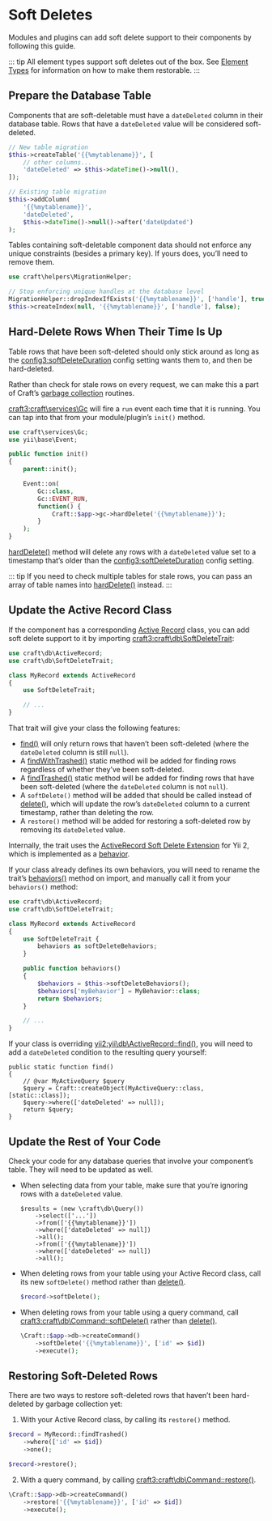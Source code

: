 # Soft Deletes

Modules and plugins can add soft delete support to their components by following this guide.

::: tip
All element types support soft deletes out of the box. See [Element Types](element-types.md#restore-action) for information on how to make them restorable.
:::

## Prepare the Database Table

Components that are soft-deletable must have a `dateDeleted` column in their database table. Rows that have a `dateDeleted` value will be considered soft-deleted.

```php
// New table migration
$this->createTable('{{%mytablename}}', [
    // other columns...
    'dateDeleted' => $this->dateTime()->null(),
]);

// Existing table migration
$this->addColumn(
    '{{%mytablename}}',
    'dateDeleted',
    $this->dateTime()->null()->after('dateUpdated')
);
```

Tables containing soft-deletable component data should not enforce any unique constraints (besides a primary key). If yours does, you’ll need to remove them.

```php
use craft\helpers\MigrationHelper;

// Stop enforcing unique handles at the database level
MigrationHelper::dropIndexIfExists('{{%mytablename}}', ['handle'], true, $this);
$this->createIndex(null, '{{%mytablename}}', ['handle'], false);
```

## Hard-Delete Rows When Their Time Is Up

Table rows that have been soft-deleted should only stick around as long as the <config3:softDeleteDuration> config setting wants them to, and then be hard-deleted.

Rather than check for stale rows on every request, we can make this a part of Craft’s [garbage collection](../gc.md) routines.

<craft3:craft\services\Gc> will fire a `run` event each time that it is running. You can tap into that from your module/plugin’s `init()` method.

```php
use craft\services\Gc;
use yii\base\Event;

public function init()
{
    parent::init();

    Event::on(
        Gc::class,
        Gc::EVENT_RUN,
        function() {
            Craft::$app->gc->hardDelete('{{%mytablename}}');
        }
    );
}
```

[hardDelete()](craft3:craft\services\Gc::hardDelete()) method will delete any rows with a `dateDeleted` value set to a timestamp that’s older than the <config3:softDeleteDuration> config setting.

::: tip
If you need to check multiple tables for stale rows, you can pass an array of table names into [hardDelete()](craft3:craft\services\Gc::hardDelete()) instead.
:::

## Update the Active Record Class

If the component has a corresponding [Active Record](https://www.yiiframework.com/doc/guide/2.0/en/db-active-record) class, you can add soft delete support to it by importing <craft3:craft\db\SoftDeleteTrait>:

```php
use craft\db\ActiveRecord;
use craft\db\SoftDeleteTrait;

class MyRecord extends ActiveRecord
{
    use SoftDeleteTrait;

    // ...
}
```

That trait will give your class the following features:

- [find()](craft3:craft\db\SoftDeleteTrait::find()) will only return rows that haven’t been soft-deleted (where the `dateDeleted` column is still `null`).
- A [findWithTrashed()](craft3:craft\db\SoftDeleteTrait::findWithTrashed()) static method will be added for finding rows regardless of whether they’ve been soft-deleted.
- A [findTrashed()](craft3:craft\db\SoftDeleteTrait::findTrashed()) static method will be added for finding rows that have been soft-deleted (where the `dateDeleted` column is not `null`).
- A `softDelete()` method will be added that should be called instead of [delete()](yii2:yii\db\ActiveRecord::delete()), which will update the row’s `dateDeleted` column to a current timestamp, rather than deleting the row.
- A `restore()` method will be added for restoring a soft-deleted row by removing its `dateDeleted` value.

Internally, the trait uses the [ActiveRecord Soft Delete Extension](https://github.com/yii2tech/ar-softdelete) for Yii 2, which is implemented as a [behavior](https://www.yiiframework.com/doc/guide/2.0/en/concept-behaviors).

If your class already defines its own behaviors, you will need to rename the trait’s [behaviors()](craft3:craft\db\SoftDeleteTrait::behaviors()) method on import, and manually call it from your `behaviors()` method:

```php
use craft\db\ActiveRecord;
use craft\db\SoftDeleteTrait;

class MyRecord extends ActiveRecord
{
    use SoftDeleteTrait {
        behaviors as softDeleteBehaviors;
    }

    public function behaviors()
    {
        $behaviors = $this->softDeleteBehaviors();
        $behaviors['myBehavior'] = MyBehavior::class;
        return $behaviors;
    }

    // ...
}
```

If your class is overriding <yii2:yii\db\ActiveRecord::find()>, you will need to add a `dateDeleted` condition to the resulting query yourself:

```php{5}
public static function find()
{
    // @var MyActiveQuery $query
    $query = Craft::createObject(MyActiveQuery::class, [static::class]);
    $query->where(['dateDeleted' => null]);
    return $query;
}
```

## Update the Rest of Your Code

Check your code for any database queries that involve your component’s table. They will need to be updated as well.

- When selecting data from your table, make sure that you’re ignoring rows with a `dateDeleted` value.

  ```php{4}
  $results = (new \craft\db\Query())
      ->select(['...'])
      ->from(['{{%mytablename}}'])
      ->where(['dateDeleted' => null])
      ->all();
      ->from(['{{%mytablename}}'])
      ->where(['dateDeleted' => null])
      ->all();
  ```

- When deleting rows from your table using your Active Record class, call its new `softDelete()` method rather than [delete()](yii2:yii\db\ActiveRecord::delete()).

  ```php
  $record->softDelete();
  ```

- When deleting rows from your table using a query command, call <craft3:craft\db\Command::softDelete()> rather than [delete()](yii2:yii\db\Command::delete()).

  ```php
  \Craft::$app->db->createCommand()
      ->softDelete('{{%mytablename}}', ['id' => $id])
      ->execute();
  ```

## Restoring Soft-Deleted Rows

There are two ways to restore soft-deleted rows that haven’t been hard-deleted by garbage collection yet:

1. With your Active Record class, by calling its `restore()` method.

  ```php
  $record = MyRecord::findTrashed()
      ->where(['id' => $id])
      ->one();

  $record->restore();
  ```

2. With a query command, by calling <craft3:craft\db\Command::restore()>.

  ```php
  \Craft::$app->db->createCommand()
      ->restore('{{%mytablename}}', ['id' => $id])
      ->execute();
  ```
